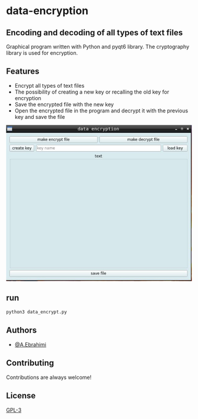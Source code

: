# data-encryption
## Encoding and decoding of all types of text files

Graphical program written with Python and pyqt6 library.
The cryptography library is used for encryption.

## Features

- Encrypt all types of text files
- The possibility of creating a new key or recalling the old key for encryption
- Save the encrypted file with the new key
- Open the encrypted file in the program and decrypt it with the previous key and save the file

![alt text](https://raw.githubusercontent.com/AbduEbrahimi/data-encryption/main/screen.jpg)

## run

```sh
python3 data_encrypt.py
```
  
## Authors

- [@A.Ebrahimi](https://github.com/AbduEbrahimi)

  
## Contributing

Contributions are always welcome!


  
## License

[GPL-3](https://choosealicense.com/licenses/agpl-3.0/)

  
